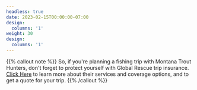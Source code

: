```yaml
---
headless: true
date: 2023-02-15T00:00:00-07:00
design:
  columns: '1'
weight: 30
design:
  columns: '1'
---
```


{{% callout note %}}
So, if you're planning a fishing trip with Montana Trout Hunters, don't forget to protect yourself with Global Rescue trip insurance. [Click Here](https://ss.globalrescue.com/#/signup/step1?rp=MontanaTroutHunters) to learn more about their services and coverage options, and to get a quote for your trip.
{{% /callout %}}
